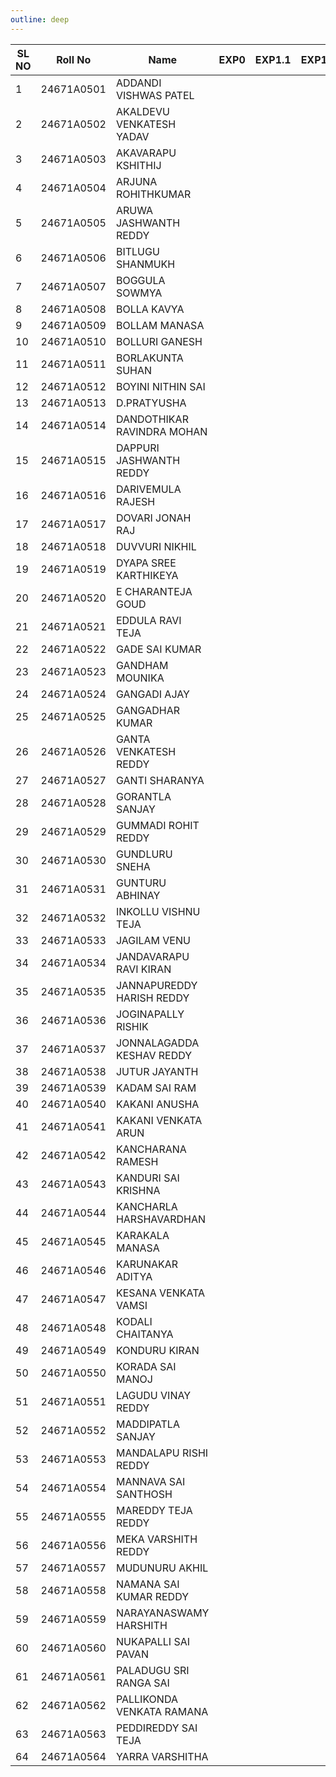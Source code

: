 ```yaml
---
outline: deep
---
```


| SL NO | Roll No    | Name                       | EXP0 | EXP1.1 | EXP1.2 | EXP2 | EXP3.1 | EXP3.2 | EXP4 | EXP5 | EXP6 | EXP7 | EXP8 | EXP9 | EXP10 | EXP11 | EXP12 | EXP13 | EXP14 | EXP15 |
| ----- | ---------- | -------------------------- | ---- | ------ | ------ | ---- | ------ | ------ | ---- | ---- | ---- | ---- | ---- | ---- | ----- | ----- | ----- | ----- | ----- | ----- |
| 1     | 24671A0501 | ADDANDI VISHWAS PATEL      |      |        |        |      |        |        |      |      |      |      |      |      |       |       |       |       |       |       |
| 2     | 24671A0502 | AKALDEVU VENKATESH YADAV   |      |        |        |      |        |        |      |      |      |      |      |      |       |       |       |       |       |       |
| 3     | 24671A0503 | AKAVARAPU KSHITHIJ         |      |        |        |      |        |        |      |      |      |      |      |      |       |       |       |       |       |       |
| 4     | 24671A0504 | ARJUNA ROHITHKUMAR         |      |        |        |      |        |        |      |      |      |      |      |      |       |       |       |       |       |       |
| 5     | 24671A0505 | ARUWA JASHWANTH REDDY      |      |        |        |      |        |        |      |      |      |      |      |      |       |       |       |       |       |       |
| 6     | 24671A0506 | BITLUGU SHANMUKH           |      |        |        |      |        |        |      |      |      |      |      |      |       |       |       |       |       |       |
| 7     | 24671A0507 | BOGGULA SOWMYA             |      |        |        |      |        |        |      |      |      |      |      |      |       |       |       |       |       |       |
| 8     | 24671A0508 | BOLLA KAVYA                |      |        |        |      |        |        |      |      |      |      |      |      |       |       |       |       |       |       |
| 9     | 24671A0509 | BOLLAM MANASA              |      |        |        |      |        |        |      |      |      |      |      |      |       |       |       |       |       |       |
| 10    | 24671A0510 | BOLLURI GANESH             |      |        |        |      |        |        |      |      |      |      |      |      |       |       |       |       |       |       |
| 11    | 24671A0511 | BORLAKUNTA SUHAN           |      |        |        |      |        |        |      |      |      |      |      |      |       |       |       |       |       |       |
| 12    | 24671A0512 | BOYINI NITHIN SAI          |      |        |        |      |        |        |      |      |      |      |      |      |       |       |       |       |       |       |
| 13    | 24671A0513 | D.PRATYUSHA                |      |        |        |      |        |        |      |      |      |      |      |      |       |       |       |       |       |       |
| 14    | 24671A0514 | DANDOTHIKAR RAVINDRA MOHAN |      |        |        |      |        |        |      |      |      |      |      |      |       |       |       |       |       |       |
| 15    | 24671A0515 | DAPPURI JASHWANTH REDDY    |      |        |        |      |        |        |      |      |      |      |      |      |       |       |       |       |       |       |
| 16    | 24671A0516 | DARIVEMULA RAJESH          |      |        |        |      |        |        |      |      |      |      |      |      |       |       |       |       |       |       |
| 17    | 24671A0517 | DOVARI JONAH RAJ           |      |        |        |      |        |        |      |      |      |      |      |      |       |       |       |       |       |       |
| 18    | 24671A0518 | DUVVURI NIKHIL             |      |        |        |      |        |        |      |      |      |      |      |      |       |       |       |       |       |       |
| 19    | 24671A0519 | DYAPA SREE KARTHIKEYA      |      |        |        |      |        |        |      |      |      |      |      |      |       |       |       |       |       |       |
| 20    | 24671A0520 | E CHARANTEJA GOUD          |      |        |        |      |        |        |      |      |      |      |      |      |       |       |       |       |       |       |
| 21    | 24671A0521 | EDDULA RAVI TEJA           |      |        |        |      |        |        |      |      |      |      |      |      |       |       |       |       |       |       |
| 22    | 24671A0522 | GADE SAI KUMAR             |      |        |        |      |        |        |      |      |      |      |      |      |       |       |       |       |       |       |
| 23    | 24671A0523 | GANDHAM MOUNIKA            |      |        |        |      |        |        |      |      |      |      |      |      |       |       |       |       |       |       |
| 24    | 24671A0524 | GANGADI AJAY               |      |        |        |      |        |        |      |      |      |      |      |      |       |       |       |       |       |       |
| 25    | 24671A0525 | GANGADHAR KUMAR            |      |        |        |      |        |        |      |      |      |      |      |      |       |       |       |       |       |       |
| 26    | 24671A0526 | GANTA VENKATESH REDDY      |      |        |        |      |        |        |      |      |      |      |      |      |       |       |       |       |       |       |
| 27    | 24671A0527 | GANTI SHARANYA             |      |        |        |      |        |        |      |      |      |      |      |      |       |       |       |       |       |       |
| 28    | 24671A0528 | GORANTLA SANJAY            |      |        |        |      |        |        |      |      |      |      |      |      |       |       |       |       |       |       |
| 29    | 24671A0529 | GUMMADI ROHIT REDDY        |      |        |        |      |        |        |      |      |      |      |      |      |       |       |       |       |       |       |
| 30    | 24671A0530 | GUNDLURU SNEHA             |      |        |        |      |        |        |      |      |      |      |      |      |       |       |       |       |       |       |
| 31    | 24671A0531 | GUNTURU ABHINAY            |      |        |        |      |        |        |      |      |      |      |      |      |       |       |       |       |       |       |
| 32    | 24671A0532 | INKOLLU VISHNU TEJA        |      |        |        |      |        |        |      |      |      |      |      |      |       |       |       |       |       |       |
| 33    | 24671A0533 | JAGILAM VENU               |      |        |        |      |        |        |      |      |      |      |      |      |       |       |       |       |       |       |
| 34    | 24671A0534 | JANDAVARAPU RAVI KIRAN     |      |        |        |      |        |        |      |      |      |      |      |      |       |       |       |       |       |       |
| 35    | 24671A0535 | JANNAPUREDDY HARISH REDDY  |      |        |        |      |        |        |      |      |      |      |      |      |       |       |       |       |       |       |
| 36    | 24671A0536 | JOGINAPALLY RISHIK         |      |        |        |      |        |        |      |      |      |      |      |      |       |       |       |       |       |       |
| 37    | 24671A0537 | JONNALAGADDA KESHAV REDDY  |      |        |        |      |        |        |      |      |      |      |      |      |       |       |       |       |       |       |
| 38    | 24671A0538 | JUTUR JAYANTH              |      |        |        |      |        |        |      |      |      |      |      |      |       |       |       |       |       |       |
| 39    | 24671A0539 | KADAM SAI RAM              |      |        |        |      |        |        |      |      |      |      |      |      |       |       |       |       |       |       |
| 40    | 24671A0540 | KAKANI ANUSHA              |      |        |        |      |        |        |      |      |      |      |      |      |       |       |       |       |       |       |
| 41    | 24671A0541 | KAKANI VENKATA ARUN        |      |        |        |      |        |        |      |      |      |      |      |      |       |       |       |       |       |       |
| 42    | 24671A0542 | KANCHARANA RAMESH          |      |        |        |      |        |        |      |      |      |      |      |      |       |       |       |       |       |       |
| 43    | 24671A0543 | KANDURI SAI KRISHNA        |      |        |        |      |        |        |      |      |      |      |      |      |       |       |       |       |       |       |
| 44    | 24671A0544 | KANCHARLA HARSHAVARDHAN    |      |        |        |      |        |        |      |      |      |      |      |      |       |       |       |       |       |       |
| 45    | 24671A0545 | KARAKALA MANASA            |      |        |        |      |        |        |      |      |      |      |      |      |       |       |       |       |       |       |
| 46    | 24671A0546 | KARUNAKAR ADITYA           |      |        |        |      |        |        |      |      |      |      |      |      |       |       |       |       |       |       |
| 47    | 24671A0547 | KESANA VENKATA VAMSI       |      |        |        |      |        |        |      |      |      |      |      |      |       |       |       |       |       |       |
| 48    | 24671A0548 | KODALI CHAITANYA           |      |        |        |      |        |        |      |      |      |      |      |      |       |       |       |       |       |       |
| 49    | 24671A0549 | KONDURU KIRAN              |      |        |        |      |        |        |      |      |      |      |      |      |       |       |       |       |       |       |
| 50    | 24671A0550 | KORADA SAI MANOJ           |      |        |        |      |        |        |      |      |      |      |      |      |       |       |       |       |       |       |
| 51    | 24671A0551 | LAGUDU VINAY REDDY         |      |        |        |      |        |        |      |      |      |      |      |      |       |       |       |       |       |       |
| 52    | 24671A0552 | MADDIPATLA SANJAY          |      |        |        |      |        |        |      |      |      |      |      |      |       |       |       |       |       |       |
| 53    | 24671A0553 | MANDALAPU RISHI REDDY      |      |        |        |      |        |        |      |      |      |      |      |      |       |       |       |       |       |       |
| 54    | 24671A0554 | MANNAVA SAI SANTHOSH       |      |        |        |      |        |        |      |      |      |      |      |      |       |       |       |       |       |       |
| 55    | 24671A0555 | MAREDDY TEJA REDDY         |      |        |        |      |        |        |      |      |      |      |      |      |       |       |       |       |       |       |
| 56    | 24671A0556 | MEKA VARSHITH REDDY        |      |        |        |      |        |        |      |      |      |      |      |      |       |       |       |       |       |       |
| 57    | 24671A0557 | MUDUNURU AKHIL             |      |        |        |      |        |        |      |      |      |      |      |      |       |       |       |       |       |       |
| 58    | 24671A0558 | NAMANA SAI KUMAR REDDY     |      |        |        |      |        |        |      |      |      |      |      |      |       |       |       |       |       |       |
| 59    | 24671A0559 | NARAYANASWAMY HARSHITH     |      |        |        |      |        |        |      |      |      |      |      |      |       |       |       |       |       |       |
| 60    | 24671A0560 | NUKAPALLI SAI PAVAN        |      |        |        |      |        |        |      |      |      |      |      |      |       |       |       |       |       |       |
| 61    | 24671A0561 | PALADUGU SRI RANGA SAI     |      |        |        |      |        |        |      |      |      |      |      |      |       |       |       |       |       |       |
| 62    | 24671A0562 | PALLIKONDA VENKATA RAMANA  |      |        |        |      |        |        |      |      |      |      |      |      |       |       |       |       |       |       |
| 63    | 24671A0563 | PEDDIREDDY SAI TEJA        |      |        |        |      |        |        |      |      |      |      |      |      |       |       |       |       |       |       |
| 64    | 24671A0564 | YARRA VARSHITHA            |      |        |        |      |        |        |      |      |      |      |      |      |       |       |       |       |       |       |
